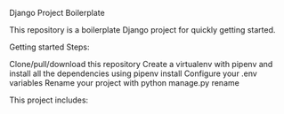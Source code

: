 Django Project Boilerplate

This repository is a boilerplate Django project for quickly getting started.

Getting started
Steps:

Clone/pull/download this repository
Create a virtualenv with pipenv and install all the dependencies using pipenv install
Configure your .env variables
Rename your project with python manage.py rename <yourprojectname> <newprojectname>

This project includes:

